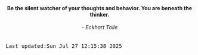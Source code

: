 
<div align="center"><b><span>Be the silent watcher of your thoughts and behavior. You are beneath the thinker.</span></b><br><br><i> - Eckhart Tolle</i></div>
<br><br><kbd>Last updated:Sun Jul 27 12:15:38 2025</kbd>